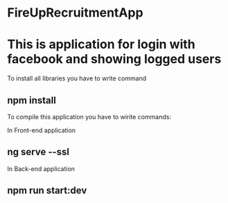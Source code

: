 # FireUpRecruitmentApp

# This is application for login with facebook and showing logged users

 
 To install all libraries you have to write command
 ## npm install 
 
 To compile this application you have to wirite commands:
 
 In Front-end application
 ## ng serve --ssl
 
 In Back-end application
 ## npm run start:dev

